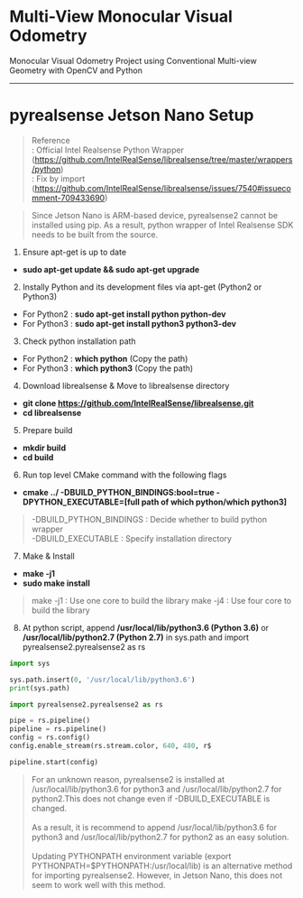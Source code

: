 # Multi-View Monocular Visual Odometry
Monocular Visual Odometry Project using Conventional Multi-view Geometry with OpenCV and Python

-----------

# pyrealsense Jetson Nano Setup
>Reference <br>
>: Official Intel Realsense Python Wrapper (https://github.com/IntelRealSense/librealsense/tree/master/wrappers/python) <br>
>: Fix by import (https://github.com/IntelRealSense/librealsense/issues/7540#issuecomment-709433690)

>Since Jetson Nano is ARM-based device, pyrealsense2 cannot be installed using pip. As a result, python wrapper of Intel Realsense SDK needs to be built from the source.

1. Ensure apt-get is up to date
- **sudo apt-get update && sudo apt-get upgrade**

2. Instally Python and its development files via apt-get (Python2 or Python3)
- For Python2 : **sudo apt-get install python python-dev**
- For Python3 : **sudo apt-get install python3 python3-dev**

3. Check python installation path
- For Python2 : **which python** (Copy the path)
- For Python3 : **which python3** (Copy the path)

4. Download librealsense & Move to librealsense directory
- **git clone https://github.com/IntelRealSense/librealsense.git**
- **cd librealsense**

5. Prepare build
- **mkdir build**
- **cd build**

6. Run top level CMake command with the following flags
- **cmake ../ -DBUILD_PYTHON_BINDINGS:bool=true -DPYTHON_EXECUTABLE=[full path of which python/which python3]**
> -DBUILD_PYTHON_BINDINGS : Decide whether to build python wrapper <br>
> -DBUILD_EXECUTABLE : Specify installation directory <br>

7. Make & Install
- **make -j1**
- **sudo make install**
> make -j1 : Use one core to build the library
> make -j4 : Use four core to build the library

8. At python script, append **/usr/local/lib/python3.6 (Python 3.6)** or **/usr/local/lib/python2.7 (Python 2.7)** in sys.path and import pyrealsense2.pyrealsense2 as rs

```python
import sys

sys.path.insert(0, '/usr/local/lib/python3.6')
print(sys.path)

import pyrealsense2.pyrealsense2 as rs

pipe = rs.pipeline()
pipeline = rs.pipeline()
config = rs.config()
config.enable_stream(rs.stream.color, 640, 480, r$

pipeline.start(config)
```

> For an unknown reason, pyrealsense2 is installed at /usr/local/lib/python3.6 for python3 and /usr/local/lib/python2.7 for python2.This does not change even if -DBUILD_EXECUTABLE is changed. <br><br>
> As a result, it is recommend to append /usr/local/lib/python3.6 for python3 and /usr/local/lib/python2.7 for python2 as an easy solution. <br><br>
> Updating PYTHONPATH environment variable (export PYTHONPATH=$PYTHONPATH:/usr/local/lib) is an alternative method for importing pyrealsense2. However, in Jetson Nano, this does not seem to work well with this method. <br>

